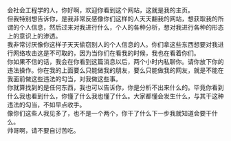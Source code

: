 会社会工程学的人，你好啊，欢迎你看到这个网站，这就是我的主页。 <br/>
但我特别想告诉你，是我非常反感像你们这样的人天天翻我的网站，想获取我的所谓的个人信息，然后过来对我进行什么，个人的各种分析，想对我进行各种的形态上的意识上的渗透。 <br/>
我非常讨厌像你这样子天天偷窃别人的个人信息的人。你们拿这些东西想要对我进行网络攻击这是不可取的，因为当你们在看我的时候，我也在看着你们。 <br/>
你如果不信的话，我会在你看到这篇消息以后，两个小时内私聊你。请你放下你的违法操作。你在我的上面要么只能做我的朋友，要么只能做我的网友，就是不能在我面前做这些违法的勾当，对我做这些事。 <br/>
你就算找到的是任何东西，我也可以告诉你，你是分析不出来什么的。毕竟你看到什么我也看到什么，你懂了什么我也懂了什么。大家都懂会发生什么，与其干这种违法的勾当，不如早点收手。 <br/>
像你们这些人我见多了，也不是一个两个，你干了什么下一步我就知道会要干什么。 <br/>
帅哥啊，请不要自讨苦吃。
